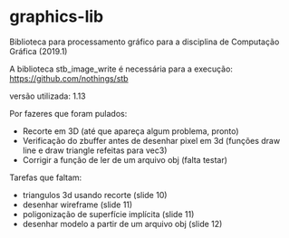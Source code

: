 # graphics-lib

Biblioteca para processamento gráfico para a disciplina de Computação Gráfica (2019.1)

A biblioteca stb_image_write é necessária para a execução:
https://github.com/nothings/stb

versão utilizada: 1.13

Por fazeres que foram pulados:
- Recorte em 3D (até que apareça algum problema, pronto)
- Verificação do zbuffer antes de desenhar pixel em 3d (funções draw line e draw triangle refeitas para vec3)
- Corrigir a função de ler de um arquivo obj (falta testar)

Tarefas que faltam:

- triangulos 3d usando recorte (slide 10)
- desenhar wireframe (slide 11)
- poligonização de superfície implícita (slide 11)
- desenhar modelo a partir de um arquivo obj (slide 12)